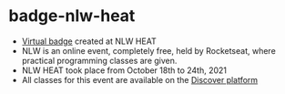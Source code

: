 # badge-nlw-heat
- [Virtual badge](https://ranibitwin.github.io/badge-nlw-heat/) created at NLW HEAT 
- NLW is an online event, completely free, held by Rocketseat, where practical programming classes are given.
- NLW HEAT took place from October 18th to 24th, 2021
- All classes for this event are available on the [Discover platform](https://www.rocketseat.com.br/discover)
